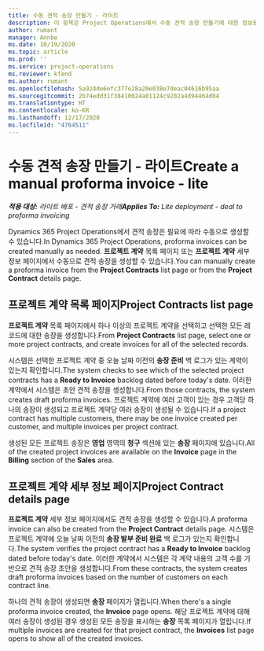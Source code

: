 ```yaml
---
title: 수동 견적 송장 만들기 - 라이트
description: 이 항목은 Project Operations에서 수동 견적 송장 만들기에 대한 정보를 제공합니다.
author: rumant
manager: Annbe
ms.date: 10/19/2020
ms.topic: article
ms.prod: ''
ms.service: project-operations
ms.reviewer: kfend
ms.author: rumant
ms.openlocfilehash: 5a924de6efc377e28a20e038e7deac04616b95aa
ms.sourcegitcommit: 2b74edd31f38410024a01124c9202a4d94464d04
ms.translationtype: HT
ms.contentlocale: ko-KR
ms.lasthandoff: 12/17/2020
ms.locfileid: "4764511"
---
```

# <a name="create-a-manual-proforma-invoice---lite"></a><span data-ttu-id="0677c-103">수동 견적 송장 만들기 - 라이트</span><span class="sxs-lookup"><span data-stu-id="0677c-103">Create a manual proforma invoice - lite</span></span>

<span data-ttu-id="0677c-104">_**적용 대상:** 라이트 배포 - 견적 송장 거래_</span><span class="sxs-lookup"><span data-stu-id="0677c-104">_**Applies To:** Lite deployment - deal to proforma invoicing_</span></span>

<span data-ttu-id="0677c-105">Dynamics 365 Project Operations에서 견적 송장은 필요에 따라 수동으로 생성할 수 있습니다.</span><span class="sxs-lookup"><span data-stu-id="0677c-105">In Dynamics 365 Project Operations, proforma invoices can be created manually as needed.</span></span> <span data-ttu-id="0677c-106">**프로젝트 계약** 목록 페이지 또는 **프로젝트 계약** 세부 정보 페이지에서 수동으로 견적 송장을 생성할 수 있습니다.</span><span class="sxs-lookup"><span data-stu-id="0677c-106">You can manually create a proforma invoice from the **Project Contracts** list page or from the **Project Contract** details page.</span></span>

##  <a name="project-contracts-list-page"></a><span data-ttu-id="0677c-107">프로젝트 계약 목록 페이지</span><span class="sxs-lookup"><span data-stu-id="0677c-107">Project Contracts list page</span></span>

<span data-ttu-id="0677c-108">**프로젝트 계약** 목록 페이지에서 하나 이상의 프로젝트 계약을 선택하고 선택한 모든 레코드에 대한 송장을 생성합니다.</span><span class="sxs-lookup"><span data-stu-id="0677c-108">From **Project Contracts** list page, select one or more project contracts, and create invoices for all of the selected records.</span></span>

<span data-ttu-id="0677c-109">시스템은 선택한 프로젝트 계약 중 오늘 날짜 이전의 **송장 준비** 백 로그가 있는 계약이 있는지 확인합니다.</span><span class="sxs-lookup"><span data-stu-id="0677c-109">The system checks to see which of the selected project contracts has a **Ready to Invoice** backlog dated before today's date.</span></span> <span data-ttu-id="0677c-110">이러한 계약에서 시스템은 초안 견적 송장을 생성합니다.</span><span class="sxs-lookup"><span data-stu-id="0677c-110">From those contracts, the system creates draft proforma invoices.</span></span> <span data-ttu-id="0677c-111">프로젝트 계약에 여러 고객이 있는 경우 고객당 하나의 송장이 생성되고 프로젝트 계약당 여러 송장이 생성될 수 있습니다.</span><span class="sxs-lookup"><span data-stu-id="0677c-111">If a project contract has multiple customers, there may be one invoice created per customer, and multiple invoices per project contract.</span></span>

<span data-ttu-id="0677c-112">생성된 모든 프로젝트 송장은 **영업** 영역의 **청구** 섹션에 있는 **송장** 페이지에 있습니다.</span><span class="sxs-lookup"><span data-stu-id="0677c-112">All of the created project invoices are available on the **Invoice** page in the **Billing** section of the **Sales** area.</span></span>

## <a name="project-contract-details-page"></a><span data-ttu-id="0677c-113">프로젝트 계약 세부 정보 페이지</span><span class="sxs-lookup"><span data-stu-id="0677c-113">Project Contract details page</span></span>

<span data-ttu-id="0677c-114">**프로젝트 계약** 세부 정보 페이지에서도 견적 송장을 생성할 수 있습니다.</span><span class="sxs-lookup"><span data-stu-id="0677c-114">A proforma invoice can also be created from the **Project Contract** details page.</span></span> <span data-ttu-id="0677c-115">시스템은 프로젝트 계약에 오늘 날짜 이전의 **송장 발부 준비 완료** 백 로그가 있는지 확인합니다.</span><span class="sxs-lookup"><span data-stu-id="0677c-115">The system verifies the project contract has a **Ready to Invoice** backlog dated before today's date.</span></span> <span data-ttu-id="0677c-116">이러한 계약에서 시스템은 각 계약 내용의 고객 수를 기반으로 견적 송장 초안을 생성합니다.</span><span class="sxs-lookup"><span data-stu-id="0677c-116">From these contracts, the system creates draft proforma invoices based on the number of customers on each contract line.</span></span>

<span data-ttu-id="0677c-117">하나의 견적 송장이 생성되면 **송장** 페이지가 열립니다.</span><span class="sxs-lookup"><span data-stu-id="0677c-117">When there's a single proforma invoice created, the **Invoice** page opens.</span></span> <span data-ttu-id="0677c-118">해당 프로젝트 계약에 대해 여러 송장이 생성된 경우 생성된 모든 송장을 표시하는 **송장** 목록 페이지가 열립니다.</span><span class="sxs-lookup"><span data-stu-id="0677c-118">If multiple invoices are created for that project contract, the **Invoices** list page opens to show all of the created invoices.</span></span>
